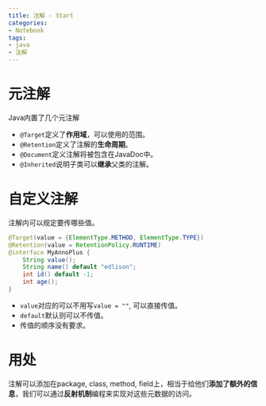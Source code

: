 ```yaml
---
title: 注解 - Start
categories:
- Notebook
tags:
- java
- 注解
---
```


# 元注解

Java内置了几个元注解

- `@Target`定义了**作用域**，可以使用的范围。
- `@Retention`定义了注解的**生命周期**。
- `@Document`定义注解将被包含在JavaDoc中。
- `@Inherited`说明子类可以**继承**父类的注解。



# 自定义注解

注解内可以规定要传哪些值。

```java
@Target(value = {ElementType.METHOD, ElementType.TYPE})
@Retention(value = RetentionPolicy.RUNTIME)
@interface MyAnnoPlus {
    String value();
    String name() default "edlison";
    int id() default -1;
    int age();
}
```

- `value`对应的可以不用写`value = ""`, 可以直接传值。
- `default`默认则可以不传值。
- 传值的顺序没有要求。



# 用处

注解可以添加在package, class, method, field上，相当于给他们**添加了额外的信息**，我们可以通过**反射机制**编程来实现对这些元数据的访问。